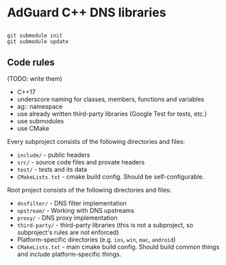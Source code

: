 # AdGuard C++ DNS libraries

##

```
git submodule init
git submodule update
```

## Code rules 

(TODO: write them)

- C++17
- underscore naming for classes, members, functions and variables
- ag:: namespace
- use already written third-party libraries (Google Test for tests, etc.)
- use submodules
- use CMake

Every subproject consists of the following directories and files:
- `include/` - public headers
- `src/` - source code files and provate headers
- `test/` - tests and its data
- `CMakeLists.txt` - cmake build config. Should be self-configurable.

Root project consists of the following directories and files:
- `dnsfilter/` - DNS filter implementation
- `upstream/` - Working with DNS upstreams
- `proxy/` - DNS proxy implementation
- `third-party/` - third-party libraries (this is not a subproject, so subproject's rules are not enforced)
- Platform-specific directories (e.g. `ios`, `win`, `mac`, `android`)
- `CMakeLists.txt` - main cmake build config. Should build common things and include 
  platform-specific things.
